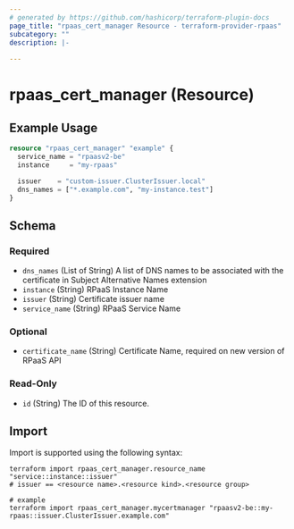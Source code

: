```yaml
---
# generated by https://github.com/hashicorp/terraform-plugin-docs
page_title: "rpaas_cert_manager Resource - terraform-provider-rpaas"
subcategory: ""
description: |-
  
---
```


# rpaas_cert_manager (Resource)



## Example Usage

```terraform
resource "rpaas_cert_manager" "example" {
  service_name = "rpaasv2-be"
  instance     = "my-rpaas"

  issuer    = "custom-issuer.ClusterIssuer.local"
  dns_names = ["*.example.com", "my-instance.test"]
}
```

<!-- schema generated by tfplugindocs -->
## Schema

### Required

- `dns_names` (List of String) A list of DNS names to be associated with the certificate in Subject Alternative Names extension
- `instance` (String) RPaaS Instance Name
- `issuer` (String) Certificate issuer name
- `service_name` (String) RPaaS Service Name

### Optional

- `certificate_name` (String) Certificate Name, required on new version of RPaaS API

### Read-Only

- `id` (String) The ID of this resource.

## Import

Import is supported using the following syntax:

```shell
terraform import rpaas_cert_manager.resource_name "service::instance::issuer"
# issuer == <resource name>.<resource kind>.<resource group>

# example
terraform import rpaas_cert_manager.mycertmanager "rpaasv2-be::my-rpaas::issuer.ClusterIssuer.example.com"
```
